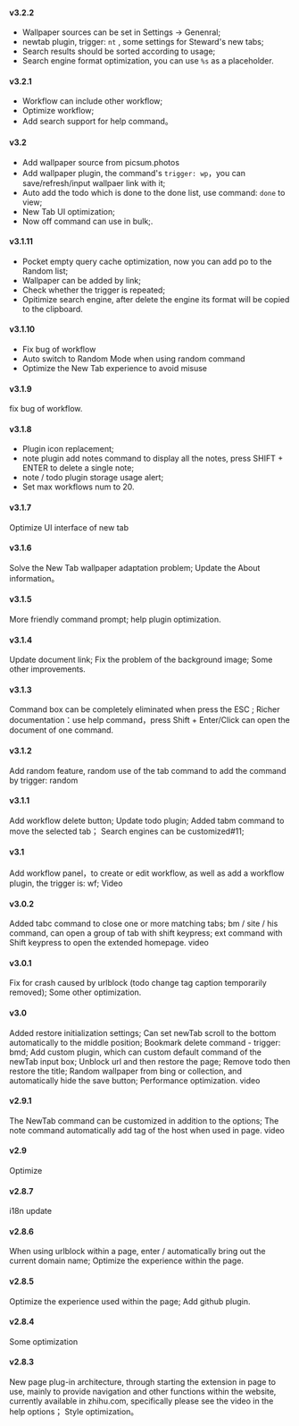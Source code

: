 #### v3.2.2
- Wallpaper sources can be set in Settings -> Genenral; 
- newtab plugin, trigger: `nt` , some settings for Steward's new tabs;
- Search results should be sorted according to usage; 
- Search engine format optimization, you can use `%s` as a placeholder.

#### v3.2.1
- Workflow can include other workflow;
- Optimize workflow;
- Add search support for help command。

#### v3.2
- Add wallpaper source from picsum.photos
- Add wallpaper plugin, the command's `trigger: wp`，you can save/refresh/input wallpaer link with it;
- Auto add the todo which is done to the done list, use command: `done` to view;
- New Tab UI optimization;
- Now off command can use in bulk;.

#### v3.1.11
- Pocket empty query cache optimization, now you can add po to the Random list;
- Wallpaper can be added by link;
- Check whether the trigger is repeated;
- Opitimize search engine, after delete the engine its format will be copied to the clipboard.

#### v3.1.10
* Fix bug of workflow
* Auto switch to Random Mode when using random command
* Optimize the New Tab experience to avoid misuse

#### v3.1.9
fix bug of workflow.

#### v3.1.8
- Plugin icon replacement;
- note plugin add notes command to display all the notes, press SHIFT + ENTER to delete a single note;
- note / todo plugin storage usage alert;
- Set max workflows num to 20. 

#### v3.1.7
Optimize UI interface of new tab

#### v3.1.6
Solve the New Tab wallpaper adaptation problem;
Update the About information。

#### v3.1.5
More friendly command prompt; 
help plugin optimization.

#### v3.1.4
Update document link;
Fix the problem of the background image;
Some other improvements.

#### v3.1.3
Command box can be completely eliminated when press the ESC ;
Richer documentation：use help command，press Shift + Enter/Click can open the document of one command.

#### v3.1.2
Add random feature, random use of the tab command to add the command by trigger: random

#### v3.1.1
Add workflow delete button;
Update todo plugin; 
Added tabm command to move the selected tab；
Search engines can be customized#11;

#### v3.1
Add workflow panel，to create or edit workflow, as well as add a workflow plugin, the trigger is: wf;
Video

#### v3.0.2
Added tabc command to close one or more matching tabs; 
bm / site / his command, can open a group of tab with shift keypress; 
ext command with Shift keypress to open the extended homepage. video

#### v3.0.1
Fix for crash caused by urlblock (todo change tag caption temporarily removed);
Some other optimization.

#### v3.0
Added restore initialization settings; 
Can set newTab scroll to the bottom automatically to the middle position; 
Bookmark delete command - trigger: bmd; 
Add custom plugin, which can custom default command of the newTab input box; 
Unblock url and then restore the page; 
Remove todo then restore the title; 
Random wallpaper from bing or collection, and automatically hide the save button; 
Performance optimization. 
video

#### v2.9.1
The NewTab command can be customized in addition to the options; 
The note command automatically add tag of the host when used in page. 
video

#### v2.9
Optimize

#### v2.8.7
i18n update

#### v2.8.6
When using urlblock within a page, enter / automatically bring out the current domain name; 
Optimize the experience within the page.

#### v2.8.5
Optimize the experience used within the page; 
Add github plugin.

#### v2.8.4
Some optimization

#### v2.8.3
New page plug-in architecture, through starting the extension in page to use, mainly to provide navigation and other functions within the website, currently available in zhihu.com, specifically please see the video in the help options；
Style optimization。
